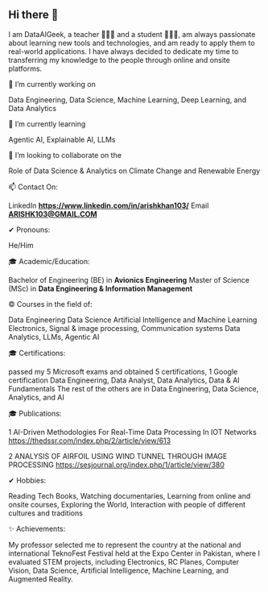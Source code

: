 ## Hi there 👋

I am DataAIGeek, a teacher 👩🏿‍🏫 and a student 👨🏿‍🎓, am always passionate about learning new tools and technologies, 
and am ready to apply them to real-world applications. I have always decided to dedicate my time to transferring my knowledge to the people through online and onsite platforms.

🔭 I’m currently working on 

Data Engineering, Data Science, Machine Learning, Deep Learning, and Data Analytics

🌱 I’m currently learning 

Agentic AI, Explainable AI, LLMs

👯 I’m looking to collaborate on the 

Role of Data Science & Analytics on Climate Change and Renewable Energy

📫 Contact On: 

LinkedIn **https://www.linkedin.com/in/arishkhan103/** Email **ARISHK103@GMAIL.COM**

✔ Pronouns: 

He/Him

🎓 Academic/Education:

Bachelor of Engineering (BE) in **Avionics Engineering**
Master of Science (MSc) in **Data Engineering & Information Management**

© Courses in the field of:

Data Engineering
Data Science
Artificial Intelligence and Machine Learning
Electronics, Signal & image processing, 
Communication systems
Data Analytics, LLMs, Agentic AI

🎓 Certifications:

passed my 5 Microsoft exams and obtained 5 certifications, 1 Google certification
Data Engineering, Data Analyst, Data Analytics, Data & AI Fundamentals
The rest of the others are in Data Engineering, Data Science, Analytics, and AI

🎓 Publications:

1 AI-Driven Methodologies For Real-Time Data Processing In IOT Networks
https://thedssr.com/index.php/2/article/view/613

2 ANALYSIS OF AIRFOIL USING WIND TUNNEL THROUGH IMAGE PROCESSING
https://sesjournal.org/index.php/1/article/view/380

✔ Hobbies: 

Reading Tech Books, Watching documentaries, Learning from online and onsite courses, Exploring the World, Interaction with people of different cultures and traditions

✨ Achievements:

My professor selected me to represent the country at the national and international TeknoFest Festival held at the Expo Center in Pakistan, where I evaluated STEM projects, including Electronics, RC Planes, Computer Vision, Data Science, Artificial Intelligence, Machine Learning, and Augmented Reality.

